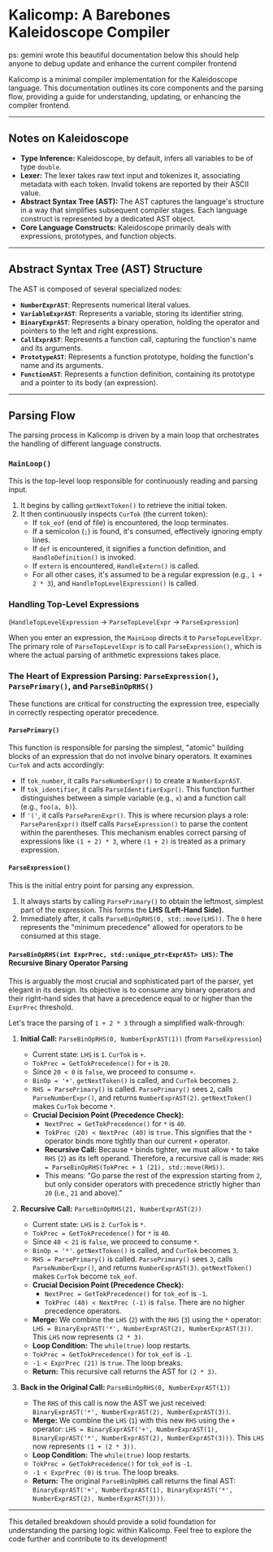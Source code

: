 # Kalicomp: A Barebones Kaleidoscope Compiler
ps: gemini wrote this beautiful documentation below this should help anyone to debug update and enhance the current compiler frontend 

Kalicomp is a minimal compiler implementation for the Kaleidoscope language. This documentation outlines its core components and the parsing flow, providing a guide for understanding, updating, or enhancing the compiler frontend.

---

## Notes on Kaleidoscope

* **Type Inference:** Kaleidoscope, by default, infers all variables to be of type `double`.
* **Lexer:** The lexer takes raw text input and tokenizes it, associating metadata with each token. Invalid tokens are reported by their ASCII value.
* **Abstract Syntax Tree (AST):** The AST captures the language's structure in a way that simplifies subsequent compiler stages. Each language construct is represented by a dedicated AST object.
* **Core Language Constructs:** Kaleidoscope primarily deals with expressions, prototypes, and function objects.

---

## Abstract Syntax Tree (AST) Structure

The AST is composed of several specialized nodes:

* **`NumberExprAST`**: Represents numerical literal values.
* **`VariableExprAST`**: Represents a variable, storing its identifier string.
* **`BinaryExprAST`**: Represents a binary operation, holding the operator and pointers to the left and right expressions.
* **`CallExprAST`**: Represents a function call, capturing the function's name and its arguments.
* **`PrototypeAST`**: Represents a function prototype, holding the function's name and its arguments.
* **`FunctionAST`**: Represents a function definition, containing its prototype and a pointer to its body (an expression).

---

## Parsing Flow

The parsing process in Kalicomp is driven by a main loop that orchestrates the handling of different language constructs.

### `MainLoop()`

This is the top-level loop responsible for continuously reading and parsing input.

1.  It begins by calling `getNextToken()` to retrieve the initial token.
2.  It then continuously inspects `CurTok` (the current token):
    * If `tok_eof` (end of file) is encountered, the loop terminates.
    * If a semicolon (`;`) is found, it's consumed, effectively ignoring empty lines.
    * If `def` is encountered, it signifies a function definition, and `HandleDefinition()` is invoked.
    * If `extern` is encountered, `HandleExtern()` is called.
    * For all other cases, it's assumed to be a regular expression (e.g., `1 + 2 * 3`), and `HandleTopLevelExpression()` is called.

### Handling Top-Level Expressions

(`HandleTopLevelExpression` $\rightarrow$ `ParseTopLevelExpr` $\rightarrow$ `ParseExpression`)

When you enter an expression, the `MainLoop` directs it to `ParseTopLevelExpr`. The primary role of `ParseTopLevelExpr` is to call `ParseExpression()`, which is where the actual parsing of arithmetic expressions takes place.

### The Heart of Expression Parsing: `ParseExpression()`, `ParsePrimary()`, and `ParseBinOpRHS()`

These functions are critical for constructing the expression tree, especially in correctly respecting operator precedence.

#### `ParsePrimary()`

This function is responsible for parsing the simplest, "atomic" building blocks of an expression that do not involve binary operators. It examines `CurTok` and acts accordingly:

* If `tok_number`, it calls `ParseNumberExpr()` to create a `NumberExprAST`.
* If `tok_identifier`, it calls `ParseIdentifierExpr()`. This function further distinguishes between a simple variable (e.g., `x`) and a function call (e.g., `foo(a, b)`).
* If `'('`, it calls `ParseParenExpr()`. This is where recursion plays a role: `ParseParenExpr()` itself calls `ParseExpression()` to parse the content within the parentheses. This mechanism enables correct parsing of expressions like `(1 + 2) * 3`, where `(1 + 2)` is treated as a primary expression.

#### `ParseExpression()`

This is the initial entry point for parsing any expression.

1.  It always starts by calling `ParsePrimary()` to obtain the leftmost, simplest part of the expression. This forms the **LHS (Left-Hand Side)**.
2.  Immediately after, it calls `ParseBinOpRHS(0, std::move(LHS))`. The `0` here represents the "minimum precedence" allowed for operators to be consumed at this stage.

#### `ParseBinOpRHS(int ExprPrec, std::unique_ptr<ExprAST> LHS)`: The Recursive Binary Operator Parsing

This is arguably the most crucial and sophisticated part of the parser, yet elegant in its design. Its objective is to consume any binary operators and their right-hand sides that have a precedence equal to or higher than the `ExprPrec` threshold.

Let's trace the parsing of `1 + 2 * 3` through a simplified walk-through:

1.  **Initial Call:** `ParseBinOpRHS(0, NumberExprAST(1))` (from `ParseExpression`)
    * Current state: `LHS` is `1`. `CurTok` is `+`.
    * `TokPrec = GetTokPrecedence()` for `+` is `20`.
    * Since `20 < 0` is `false`, we proceed to consume `+`.
    * `BinOp = '+'`. `getNextToken()` is called, and `CurTok` becomes `2`.
    * `RHS = ParsePrimary()` is called. `ParsePrimary()` sees `2`, calls `ParseNumberExpr()`, and returns `NumberExprAST(2)`. `getNextToken()` makes `CurTok` become `*`.
    * **Crucial Decision Point (Precedence Check):**
        * `NextPrec = GetTokPrecedence()` for `*` is `40`.
        * `TokPrec (20) < NextPrec (40)` is `true`. This signifies that the `*` operator binds more tightly than our current `+` operator.
        * **Recursive Call:** Because `*` binds tighter, we must allow `*` to take `RHS` (`2`) as its left operand. Therefore, a recursive call is made: `RHS = ParseBinOpRHS(TokPrec + 1 (21), std::move(RHS))`.
        * This means: "Go parse the rest of the expression starting from `2`, but only consider operators with precedence strictly higher than `20` (i.e., `21` and above)."

2.  **Recursive Call:** `ParseBinOpRHS(21, NumberExprAST(2))`
    * Current state: `LHS` is `2`. `CurTok` is `*`.
    * `TokPrec = GetTokPrecedence()` for `*` is `40`.
    * Since `40 < 21` is `false`, we proceed to consume `*`.
    * `BinOp = '*'`. `getNextToken()` is called, and `CurTok` becomes `3`.
    * `RHS = ParsePrimary()` is called. `ParsePrimary()` sees `3`, calls `ParseNumberExpr()`, and returns `NumberExprAST(3)`. `getNextToken()` makes `CurTok` become `tok_eof`.
    * **Crucial Decision Point (Precedence Check):**
        * `NextPrec = GetTokPrecedence()` for `tok_eof` is `-1`.
        * `TokPrec (40) < NextPrec (-1)` is `false`. There are no higher precedence operators.
    * **Merge:** We combine the `LHS` (`2`) with the `RHS` (`3`) using the `*` operator: `LHS = BinaryExprAST('*', NumberExprAST(2), NumberExprAST(3))`. This `LHS` now represents `(2 * 3)`.
    * **Loop Condition:** The `while(true)` loop restarts.
    * `TokPrec = GetTokPrecedence()` for `tok_eof` is `-1`.
    * `-1 < ExprPrec (21)` is `true`. The loop breaks.
    * **Return:** This recursive call returns the AST for `(2 * 3)`.

3.  **Back in the Original Call:** `ParseBinOpRHS(0, NumberExprAST(1))`
    * The `RHS` of this call is now the AST we just received: `BinaryExprAST('*', NumberExprAST(2), NumberExprAST(3))`.
    * **Merge:** We combine the `LHS` (`1`) with this new `RHS` using the `+` operator: `LHS = BinaryExprAST('+', NumberExprAST(1), BinaryExprAST('*', NumberExprAST(2), NumberExprAST(3)))`. This `LHS` now represents `(1 + (2 * 3))`.
    * **Loop Condition:** The `while(true)` loop restarts.
    * `TokPrec = GetTokPrecedence()` for `tok_eof` is `-1`.
    * `-1 < ExprPrec (0)` is `true`. The loop breaks.
    * **Return:** The original `ParseBinOpRHS` call returns the final AST: `BinaryExprAST('+', NumberExprAST(1), BinaryExprAST('*', NumberExprAST(2), NumberExprAST(3)))`.

---

This detailed breakdown should provide a solid foundation for understanding the parsing logic within Kalicomp. Feel free to explore the code further and contribute to its development!
